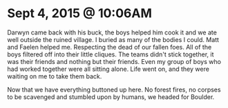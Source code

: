 # Sept 4, 2015 @ 10:06AM

Darwyn came back with his buck, the boys helped him cook it and we ate well outside the ruined village.  I buried as many of the bodies I could.  Matt and Faelen helped me.  Respecting the dead of our fallen foes.  All of the boys filtered off into their little cliques.  The teams didn't stick together, it was their friends and nothing but their friends.  Even my group of boys who had worked together were all sitting alone.  Life went on, and they were waiting on me to take them back.  

Now that we have everything buttoned up here.  No forest fires, no corpses to be scavenged and stumbled upon by humans, we headed for Boulder.  

